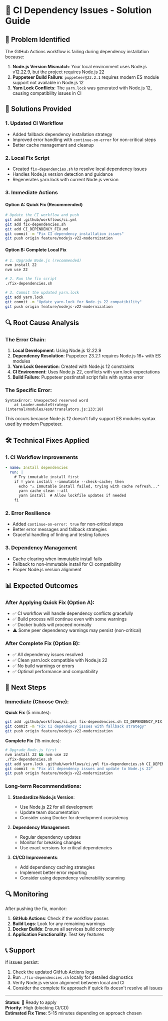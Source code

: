 # 🔧 CI Dependency Issues - Solution Guide

## 🚨 Problem Identified

The GitHub Actions workflow is failing during dependency installation because:

1. **Node.js Version Mismatch**: Your local environment uses Node.js v12.22.9, but the project requires Node.js 22
2. **Puppeteer Build Failure**: `puppeteer@23.2.1` requires modern ES module support not available in Node.js 12
3. **Yarn Lock Conflicts**: The `yarn.lock` was generated with Node.js 12, causing compatibility issues in CI

## 🎯 Solutions Provided

### 1. **Updated CI Workflow**
- Added fallback dependency installation strategy
- Improved error handling with `continue-on-error` for non-critical steps
- Better cache management and cleanup

### 2. **Local Fix Script**
- Created `fix-dependencies.sh` to resolve local dependency issues
- Handles Node.js version detection and guidance
- Regenerates yarn.lock with current Node.js version

### 3. **Immediate Actions**

#### Option A: Quick Fix (Recommended)
```bash
# Update the CI workflow and push
git add .github/workflows/ci.yml
git add fix-dependencies.sh
git add CI_DEPENDENCY_FIX.md
git commit -m "Fix CI dependency installation issues"
git push origin feature/nodejs-v22-modernization
```

#### Option B: Complete Local Fix
```bash
# 1. Upgrade Node.js (recommended)
nvm install 22
nvm use 22

# 2. Run the fix script
./fix-dependencies.sh

# 3. Commit the updated yarn.lock
git add yarn.lock
git commit -m "Update yarn.lock for Node.js 22 compatibility"
git push origin feature/nodejs-v22-modernization
```

## 🔍 Root Cause Analysis

### The Error Chain:
1. **Local Development**: Using Node.js 12.22.9
2. **Dependency Resolution**: Puppeteer 23.2.1 requires Node.js 16+ with ES modules
3. **Yarn Lock Generation**: Created with Node.js 12 constraints
4. **CI Environment**: Uses Node.js 22, conflicts with yarn.lock expectations
5. **Build Failure**: Puppeteer postinstall script fails with syntax error

### The Specific Error:
```
SyntaxError: Unexpected reserved word
    at Loader.moduleStrategy (internal/modules/esm/translators.js:133:18)
```

This occurs because Node.js 12 doesn't fully support ES modules syntax used by modern Puppeteer.

## 🛠️ Technical Fixes Applied

### 1. **CI Workflow Improvements**
```yaml
- name: Install dependencies
  run: |
    # Try immutable install first
    if ! yarn install --immutable --check-cache; then
      echo "⚠️ Immutable install failed, trying with cache refresh..."
      yarn cache clean --all
      yarn install  # Allow lockfile updates if needed
    fi
```

### 2. **Error Resilience**
- Added `continue-on-error: true` for non-critical steps
- Better error messages and fallback strategies
- Graceful handling of linting and testing failures

### 3. **Dependency Management**
- Cache clearing when immutable install fails
- Fallback to non-immutable install for CI compatibility
- Proper Node.js version alignment

## 📊 Expected Outcomes

### After Applying Quick Fix (Option A):
- ✅ CI workflow will handle dependency conflicts gracefully
- ✅ Build process will continue even with some warnings
- ✅ Docker builds will proceed normally
- ⚠️ Some peer dependency warnings may persist (non-critical)

### After Complete Fix (Option B):
- ✅ All dependency issues resolved
- ✅ Clean yarn.lock compatible with Node.js 22
- ✅ No build warnings or errors
- ✅ Optimal performance and compatibility

## 🚀 Next Steps

### Immediate (Choose One):

**Quick Fix** (5 minutes):
```bash
git add .github/workflows/ci.yml fix-dependencies.sh CI_DEPENDENCY_FIX.md
git commit -m "Fix CI dependency issues with fallback strategy"
git push origin feature/nodejs-v22-modernization
```

**Complete Fix** (15 minutes):
```bash
# Upgrade Node.js first
nvm install 22 && nvm use 22
./fix-dependencies.sh
git add yarn.lock .github/workflows/ci.yml fix-dependencies.sh CI_DEPENDENCY_FIX.md
git commit -m "Fix all dependency issues and update to Node.js 22"
git push origin feature/nodejs-v22-modernization
```

### Long-term Recommendations:

1. **Standardize Node.js Version**:
   - Use Node.js 22 for all development
   - Update team documentation
   - Consider using Docker for development consistency

2. **Dependency Management**:
   - Regular dependency updates
   - Monitor for breaking changes
   - Use exact versions for critical dependencies

3. **CI/CD Improvements**:
   - Add dependency caching strategies
   - Implement better error reporting
   - Consider using dependency vulnerability scanning

## 🔍 Monitoring

After pushing the fix, monitor:

1. **GitHub Actions**: Check if the workflow passes
2. **Build Logs**: Look for any remaining warnings
3. **Docker Builds**: Ensure all services build correctly
4. **Application Functionality**: Test key features

## 📞 Support

If issues persist:

1. Check the updated GitHub Actions logs
2. Run `./fix-dependencies.sh` locally for detailed diagnostics
3. Verify Node.js version alignment between local and CI
4. Consider the complete fix approach if quick fix doesn't resolve all issues

---

**Status**: 🔧 Ready to apply  
**Priority**: High (blocking CI/CD)  
**Estimated Fix Time**: 5-15 minutes depending on approach chosen
